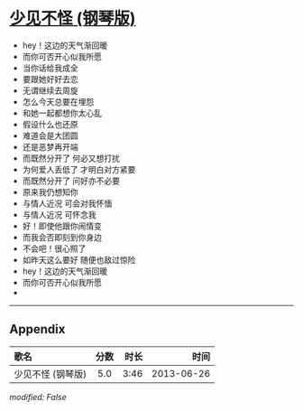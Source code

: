 # [少见不怪 (钢琴版)](https://music.163.com/song?id=26608877)

* hey！这边的天气渐回暖
* 而你可否开心似我所愿
* 当你话给我成全
* 要跟她好好去恋
* 无谓继续去周旋
* 怎么今天总要在埋怨
* 和她一起都想你太心乱
* 假设什么也还原
* 难道会是大团圆
* 还是恶梦再开端
* 而既然分开了 何必又想打扰
* 为何爱人丢低了 才明白对方紧要
* 而既然分开了 问好亦不必要
* 原来我仍想知你
* 与情人近况 可会对我怀愐
* 与情人近况 可怀念我
* 好！即使他跟你闹情变
* 而我会否即刻到你身边
* 不会吧！很心照了
* 如昨天这么要好 随便也敌过惊险
* hey！这边的天气渐回暖
* 而你可否开心似我所愿
* 


---

## Appendix

|歌名|分数|时长|时间|
|:---|:---:|---:|---:|
|少见不怪 (钢琴版)|5.0|3:46|2013-06-26

*modified: False*